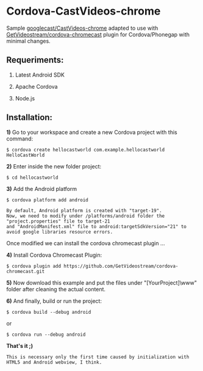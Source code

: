# Cordova-CastVideos-chrome
Sample [googlecast/CastVideos-chrome](https://github.com/googlecast/CastVideos-chrome) adapted to use with [GetVideostream/cordova-chromecast](https://github.com/GetVideostream/cordova-chromecast) plugin for Cordova/Phonegap with minimal changes.

## Requeriments:

1) Latest Android SDK

2) Apache Cordova

3) Node.js

## Installation:

**1)** Go to your workspace and create a new Cordova project with this command:

`$ cordova create hellocastworld com.example.hellocastworld HelloCastWorld`

**2)** Enter inside the new folder project:

`$ cd hellocastworld`

**3)** Add the Android platform

`$ cordova platform add android`

```Note: 
By default, Android platform is created with "target-19". 
Now, we need to modify under /platforms/android folder the "project.properties" file to target-21 
and "AndroidManifest.xml" file to android:targetSdkVersion="21" to avoid google libraries resource errors.
```

Once modified we can install the cordova chromecast plugin ...

**4)** Install Cordova Chromecast Plugin:

`$ cordova plugin add https://github.com/GetVideostream/cordova-chromecast.git`

**5)** Now download this example and put the files under "[YourProject]\www" folder after cleaning the actual content.

**6)** And finally, build or run the project:

`$ cordova build --debug android`

or

`$ cordova run --debug android`

**That's it ;)**

```Warning: If Android Mediaplayer don't show the video when you come back locally click on pause and next click on play. 
This is necessary only the first time caused by initialization with HTML5 and Android webview, I think.
```
